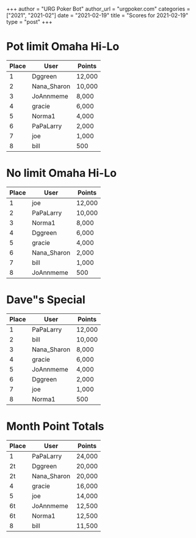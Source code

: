 +++
author = "URG Poker Bot"
author_url = "urgpoker.com"
categories = ["2021", "2021-02"]
date = "2021-02-19"
title = "Scores for 2021-02-19"
type = "post"
+++
# Pot limit Omaha Hi-Lo

| Place | User | Points |
|-------|------|--------|
| 1 | Dggreen | 12,000 |
| 2 | Nana_Sharon | 10,000 |
| 3 | JoAnnmeme | 8,000 |
| 4 | gracie | 6,000 |
| 5 | Norma1 | 4,000 |
| 6 | PaPaLarry | 2,000 |
| 7 | joe | 1,000 |
| 8 | bill | 500 |

# No limit Omaha Hi-Lo

| Place | User | Points |
|-------|------|--------|
| 1 | joe | 12,000 |
| 2 | PaPaLarry | 10,000 |
| 3 | Norma1 | 8,000 |
| 4 | Dggreen | 6,000 |
| 5 | gracie | 4,000 |
| 6 | Nana_Sharon | 2,000 |
| 7 | bill | 1,000 |
| 8 | JoAnnmeme | 500 |

# Dave"s Special

| Place | User | Points |
|-------|------|--------|
| 1 | PaPaLarry | 12,000 |
| 2 | bill | 10,000 |
| 3 | Nana_Sharon | 8,000 |
| 4 | gracie | 6,000 |
| 5 | JoAnnmeme | 4,000 |
| 6 | Dggreen | 2,000 |
| 7 | joe | 1,000 |
| 8 | Norma1 | 500 |

# Month Point Totals

| Place | User | Points |
|-------|------|--------|
| 1 | PaPaLarry | 24,000 |
| 2t | Dggreen | 20,000 |
| 2t | Nana_Sharon | 20,000 |
| 4 | gracie | 16,000 |
| 5 | joe | 14,000 |
| 6t | JoAnnmeme | 12,500 |
| 6t | Norma1 | 12,500 |
| 8 | bill | 11,500 |
